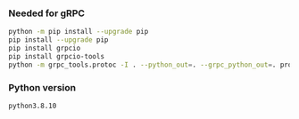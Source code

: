 
### Needed for gRPC
``` bash
python -m pip install --upgrade pip
pip install --upgrade pip
pip install grpcio
pip install grpcio-tools
python -m grpc_tools.protoc -I . --python_out=. --grpc_python_out=. proto/remotepy.proto
```

### Python version 
```
python3.8.10
```